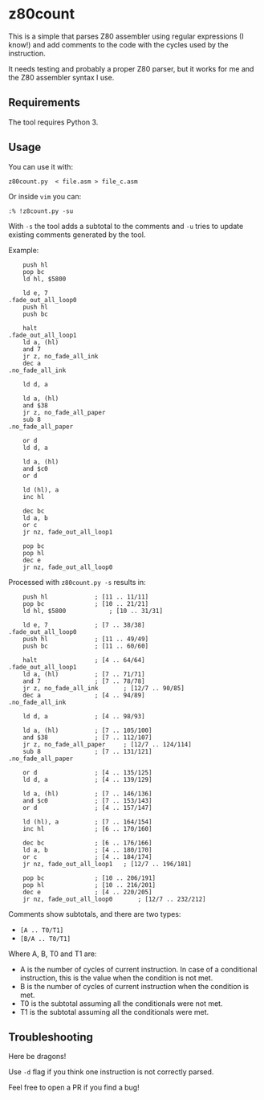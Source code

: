 # z80count

This is a simple that parses Z80 assembler using regular expressions (I know!)
and add comments to the code with the cycles used by the instruction.

It needs testing and probably a proper Z80 parser, but it works for me and the
Z80 assembler syntax I use.

## Requirements

The tool requires Python 3.

## Usage

You can use it with:

    z80count.py  < file.asm > file_c.asm

Or inside `vim` you can:

    :% !z8count.py -su

With `-s` the tool adds a subtotal to the comments and `-u` tries to update
existing comments generated by the tool.

Example:
```
	push hl
	pop bc
	ld hl, $5800

	ld e, 7
.fade_out_all_loop0
	push hl
	push bc

	halt
.fade_out_all_loop1
	ld a, (hl)
	and 7
	jr z, no_fade_all_ink
	dec a
.no_fade_all_ink

	ld d, a

	ld a, (hl)
	and $38
	jr z, no_fade_all_paper
	sub 8
.no_fade_all_paper

	or d
	ld d, a

	ld a, (hl)
	and $c0
	or d

	ld (hl), a
	inc hl

	dec bc
	ld a, b
	or c
	jr nz, fade_out_all_loop1

	pop bc
	pop hl
	dec e
	jr nz, fade_out_all_loop0
```

Processed with `z80count.py -s` results in:
```
	push hl				; [11 .. 11/11]
	pop bc				; [10 .. 21/21]
	ld hl, $5800			; [10 .. 31/31]

	ld e, 7				; [7 .. 38/38]
.fade_out_all_loop0
	push hl				; [11 .. 49/49]
	push bc				; [11 .. 60/60]

	halt				; [4 .. 64/64]
.fade_out_all_loop1
	ld a, (hl)			; [7 .. 71/71]
	and 7				; [7 .. 78/78]
	jr z, no_fade_all_ink		; [12/7 .. 90/85]
	dec a				; [4 .. 94/89]
.no_fade_all_ink

	ld d, a				; [4 .. 98/93]

	ld a, (hl)			; [7 .. 105/100]
	and $38				; [7 .. 112/107]
	jr z, no_fade_all_paper		; [12/7 .. 124/114]
	sub 8				; [7 .. 131/121]
.no_fade_all_paper

	or d				; [4 .. 135/125]
	ld d, a				; [4 .. 139/129]

	ld a, (hl)			; [7 .. 146/136]
	and $c0				; [7 .. 153/143]
	or d				; [4 .. 157/147]

	ld (hl), a			; [7 .. 164/154]
	inc hl				; [6 .. 170/160]

	dec bc				; [6 .. 176/166]
	ld a, b				; [4 .. 180/170]
	or c				; [4 .. 184/174]
	jr nz, fade_out_all_loop1	; [12/7 .. 196/181]

	pop bc				; [10 .. 206/191]
	pop hl				; [10 .. 216/201]
	dec e				; [4 .. 220/205]
	jr nz, fade_out_all_loop0   	; [12/7 .. 232/212]
```

Comments show subtotals, and there are two types:
 - `[A .. T0/T1]`
 - `[B/A .. T0/T1]`

Where A, B, T0 and T1 are:
 - A is the number of cycles of current instruction. In case of a conditional
   instruction, this is the value when the condition is not met.
 - B is the number of cycles of current instruction when the condition is met.
 - T0 is the subtotal assuming all the conditionals were not met.
 - T1 is the subtotal assuming all the conditionals were met.

## Troubleshooting

Here be dragons!

Use `-d` flag if you think one instruction is not correctly parsed.

Feel free to open a PR if you find a bug!

